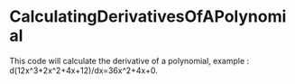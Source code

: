 # CalculatingDerivativesOfAPolynomial
This code will calculate the derivative of a polynomial, example : d(12x^3+2x^2+4x+12)/dx=36x^2+4x+0.

